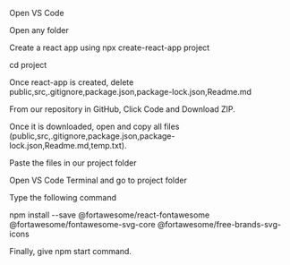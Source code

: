 Open VS Code

Open any folder

Create a react app using npx create-react-app project

cd project

Once react-app is created, delete public,src,.gitignore,package.json,package-lock.json,Readme.md

From our repository in GitHub, Click Code and Download ZIP.

Once it is downloaded, open and copy all files (public,src,.gitignore,package.json,package-lock.json,Readme.md,temp.txt).

Paste the files in our project folder

Open VS Code Terminal and go to project folder

Type the following command

npm install --save @fortawesome/react-fontawesome @fortawesome/fontawesome-svg-core @fortawesome/free-brands-svg-icons

Finally, give npm start command.
